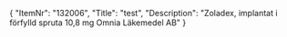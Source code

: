 {
  "ItemNr": "132006",
  "Title": "test",
  "Description": "Zoladex, implantat i förfylld spruta 10,8 mg Omnia Läkemedel AB"
}